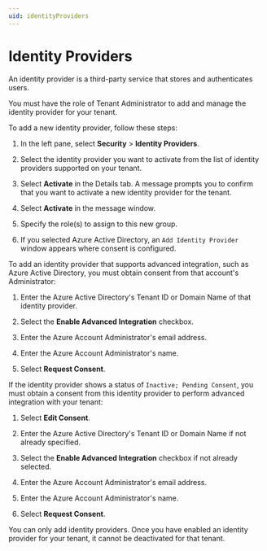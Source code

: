 ```yaml
---
uid: identityProviders
---
```


# Identity Providers

An identity provider is a third-party service that stores and authenticates users.
	
You must have the role of Tenant Administrator to add and manage the identity provider for your tenant.

To add a new identity provider, follow these steps:

1.  In the left pane, select **Security** > **Identity Providers**.

1.	Select the identity provider you want to activate from the list of identity providers supported on your tenant.

1.	Select **Activate** in the Details tab. A message prompts you to confirm that you want to activate a new identity provider for the tenant.

1.	Select **Activate** in the message window.

1.	Specify the role(s) to assign to this new group.

1.	If you selected Azure Active Directory, an `Add Identity Provider` window appears where consent is configured.

To add an identity provider that supports advanced integration, such as Azure Active Directory, you must obtain consent from that account's Administrator:

1.	Enter the Azure Active Directory's Tenant ID or Domain Name of that identity provider.

2.	Select the **Enable Advanced Integration** checkbox.

3.	Enter the Azure Account Administrator's email address.

4.	Enter the Azure Account Administrator's name.

5.	Select **Request Consent**.

If the identity provider shows a status of `Inactive; Pending Consent`, you must obtain a consent from this identity provider to perform advanced integration with your tenant:

1.	Select **Edit Consent**.

2.	Enter the Azure Active Directory's Tenant ID or Domain Name if not already specified.

3.	Select the **Enable Advanced Integration** checkbox if not already selected.

4.	Enter the Azure Account Administrator's email address.

5.	Enter the Azure Account Administrator's name.

6.	Select **Request Consent**.
	
You can only add identity providers. Once you have enabled an identity provider for your tenant, it cannot be deactivated for that tenant.


